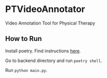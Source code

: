 # PTVideoAnnotator
Video Annotation Tool for Physical Therapy

## How to Run

Install poetry. Find instructions [here](https://python-poetry.org/docs/#osx--linux--bashonwindows-install-instructions).

Go to backend directory and run `poetry shell`.

Run `python main.py`.
